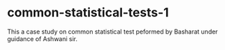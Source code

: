 # common-statistical-tests-1

This a case study on common statistical test peformed by Basharat under guidance of Ashwani sir.
